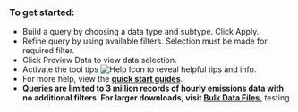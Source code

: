 ### To get started:

- Build a query by choosing a data type and subtype. Click Apply.
- Refine query by using available filters. Selection must be made for required filter.
- Click Preview Data to view data selection.
- Activate the tool tips ![Help Icon](https://api.epa.gov/easey/test/content-mgmt/images/epa-help.svg) to reveal helpful tips and info.
- For more help, view the **[quick start guides](https://api.epa.gov/easey/test/content-mgmt/campd/documents/CustomDataDownload-QuickStartGuide.pdf "Link")**.
- **Queries are limited to 3 million records of hourly emissions data with no additional filters. For larger downloads, visit **[Bulk Data Files.](https://campd-tst.app.cloud.gov/data/bulk-data-files "Link")****
testing 
